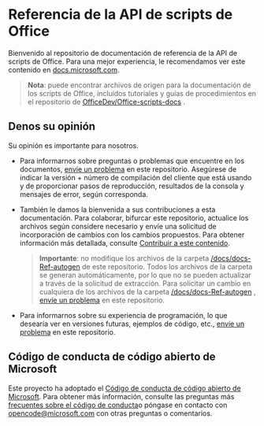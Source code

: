 # <a name="office-scripts-api-reference"></a>Referencia de la API de scripts de Office

Bienvenido al repositorio de documentación de referencia de la API de scripts de Office. Para una mejor experiencia, le recomendamos ver este contenido en [docs.microsoft.com](https://docs.microsoft.com/javascript/api/office-scripts/overview).

> **Nota**: puede encontrar archivos de origen para la documentación de los scripts de Office, incluidos tutoriales y guías de procedimientos en el repositorio de [OfficeDev/Office-scripts-docs](https://github.com/OfficeDev/office-scripts-docs) .

## <a name="give-us-your-feedback"></a>Denos su opinión

Su opinión es importante para nosotros.

* Para informarnos sobre preguntas o problemas que encuentre en los documentos, [envíe un problema](https://github.com/OfficeDev/office-scripts-docs-reference/issues) en este repositorio. Asegúrese de indicar la versión + número de compilación del cliente que está usando y de proporcionar pasos de reproducción, resultados de la consola y mensajes de error, según corresponda.

* También le damos la bienvenida a sus contribuciones a esta documentación. Para colaborar, bifurcar este repositorio, actualice los archivos según considere necesario y envíe una solicitud de incorporación de cambios con los cambios propuestos. Para obtener información más detallada, consulte [Contribuir a este contenido](Contributing.md).

    > **Importante**: no modifique los archivos de la carpeta [/docs/docs-Ref-autogen](https://github.com/OfficeDev/office-scripts-docs-reference/tree/master/docs/docs-ref-autogen) de este repositorio. Todos los archivos de la carpeta se generan automáticamente, por lo que no se pueden actualizar a través de la solicitud de extracción. Para solicitar un cambio en cualquiera de los archivos de la carpeta [/docs/docs-Ref-autogen](https://github.com/OfficeDev/office-scripts-docs-reference/tree/master/docs/docs-ref-autogen) , [envíe un problema](https://github.com/OfficeDev/office-scripts-docs-reference/issues) en este repositorio.

* Para informarnos sobre su experiencia de programación, lo que desearía ver en versiones futuras, ejemplos de código, etc., [envíe un problema](https://github.com/OfficeDev/office-scripts-docs-reference/issues) en este repositorio.

## <a name="microsoft-open-source-code-of-conduct"></a>Código de conducta de código abierto de Microsoft

Este proyecto ha adoptado el [Código de conducta de código abierto de Microsoft](https://opensource.microsoft.com/codeofconduct/).
Para obtener más información, consulte las preguntas más [frecuentes sobre el código de conducta](https://opensource.microsoft.com/codeofconduct/faq/)o póngase en contacto con [opencode@microsoft.com](mailto:opencode@microsoft.com) con otras preguntas o comentarios.

